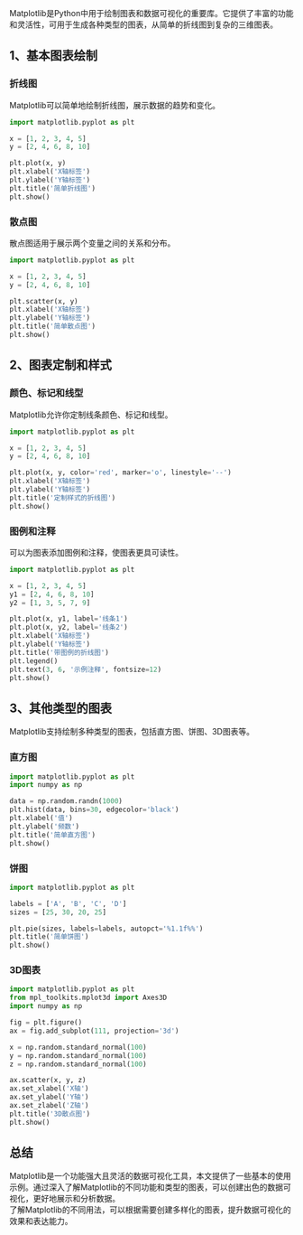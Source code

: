 Matplotlib是Python中用于绘制图表和数据可视化的重要库。它提供了丰富的功能和灵活性，可用于生成各种类型的图表，从简单的折线图到复杂的三维图表。
<a name="cSG66"></a>
## 1、基本图表绘制
<a name="i7dC2"></a>
### 折线图
Matplotlib可以简单地绘制折线图，展示数据的趋势和变化。
```python
import matplotlib.pyplot as plt

x = [1, 2, 3, 4, 5]
y = [2, 4, 6, 8, 10]

plt.plot(x, y)
plt.xlabel('X轴标签')
plt.ylabel('Y轴标签')
plt.title('简单折线图')
plt.show()
```
<a name="diM6J"></a>
### 散点图
散点图适用于展示两个变量之间的关系和分布。
```python
import matplotlib.pyplot as plt

x = [1, 2, 3, 4, 5]
y = [2, 4, 6, 8, 10]

plt.scatter(x, y)
plt.xlabel('X轴标签')
plt.ylabel('Y轴标签')
plt.title('简单散点图')
plt.show()
```
<a name="XInRx"></a>
## 2、图表定制和样式
<a name="qj28B"></a>
### 颜色、标记和线型
Matplotlib允许你定制线条颜色、标记和线型。
```python
import matplotlib.pyplot as plt

x = [1, 2, 3, 4, 5]
y = [2, 4, 6, 8, 10]

plt.plot(x, y, color='red', marker='o', linestyle='--')
plt.xlabel('X轴标签')
plt.ylabel('Y轴标签')
plt.title('定制样式的折线图')
plt.show()
```
<a name="PwFIn"></a>
### 图例和注释
可以为图表添加图例和注释，使图表更具可读性。
```python
import matplotlib.pyplot as plt

x = [1, 2, 3, 4, 5]
y1 = [2, 4, 6, 8, 10]
y2 = [1, 3, 5, 7, 9]

plt.plot(x, y1, label='线条1')
plt.plot(x, y2, label='线条2')
plt.xlabel('X轴标签')
plt.ylabel('Y轴标签')
plt.title('带图例的折线图')
plt.legend()
plt.text(3, 6, '示例注释', fontsize=12)
plt.show()
```
<a name="ZnwSS"></a>
## 3、其他类型的图表
Matplotlib支持绘制多种类型的图表，包括直方图、饼图、3D图表等。
<a name="hKWnb"></a>
### 直方图
```python
import matplotlib.pyplot as plt
import numpy as np

data = np.random.randn(1000)
plt.hist(data, bins=30, edgecolor='black')
plt.xlabel('值')
plt.ylabel('频数')
plt.title('简单直方图')
plt.show()
```
<a name="KKc5Q"></a>
### 饼图
```python
import matplotlib.pyplot as plt

labels = ['A', 'B', 'C', 'D']
sizes = [25, 30, 20, 25]

plt.pie(sizes, labels=labels, autopct='%1.1f%%')
plt.title('简单饼图')
plt.show()
```
<a name="jMxbS"></a>
### 3D图表
```python
import matplotlib.pyplot as plt
from mpl_toolkits.mplot3d import Axes3D
import numpy as np

fig = plt.figure()
ax = fig.add_subplot(111, projection='3d')

x = np.random.standard_normal(100)
y = np.random.standard_normal(100)
z = np.random.standard_normal(100)

ax.scatter(x, y, z)
ax.set_xlabel('X轴')
ax.set_ylabel('Y轴')
ax.set_zlabel('Z轴')
plt.title('3D散点图')
plt.show()
```
<a name="hTaEv"></a>
## 总结
Matplotlib是一个功能强大且灵活的数据可视化工具，本文提供了一些基本的使用示例。通过深入了解Matplotlib的不同功能和类型的图表，可以创建出色的数据可视化，更好地展示和分析数据。<br />了解Matplotlib的不同用法，可以根据需要创建多样化的图表，提升数据可视化的效果和表达能力。
